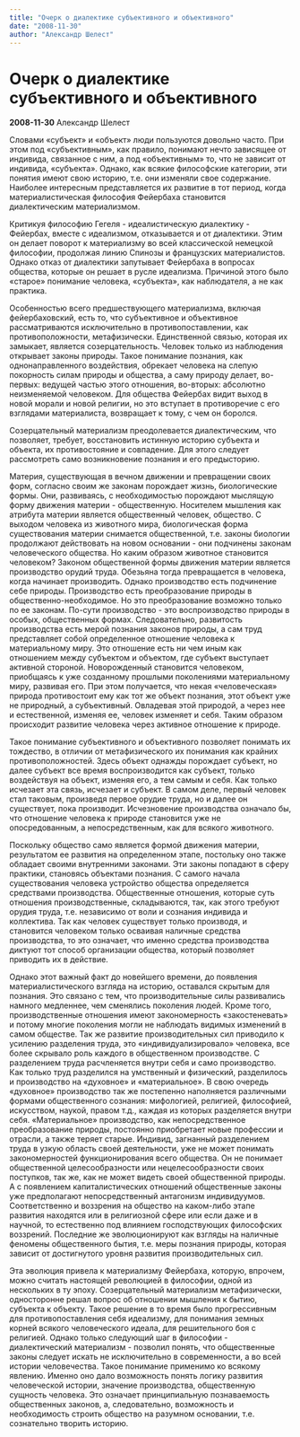 ```yaml
---
title: "Очерк о диалектике субъективного и объективного"
date: "2008-11-30"
author: "Александр Шелест"
---
```


# Очерк о диалектике субъективного и объективного

**2008-11-30** Александр Шелест

Словами «субъект» и «объект» люди пользуются довольно часто. При этом под «субъективным», как правило, понимают нечто зависящее от индивида, связанное с ним, а под «объективным» то, что не зависит от индивида, «субъекта». Однако, как всякие философские категории, эти понятия имеют свою историю, т.е. они изменяли свое содержание. Наиболее интересным представляется их развитие в тот период, когда материалистическая философия Фейербаха становится диалектическим материализмом.

Критикуя философию Гегеля - идеалистическую диалектику - Фейербах, вместе с идеализмом, отказывается и от диалектики. Этим он делает поворот к материализму во всей классической немецкой философии, продолжая линию Спинозы и французских материалистов. Однако отказ от диалектики запутывает Фейербаха в вопросах общества, которые он решает в русле идеализма. Причиной этого было «старое» понимание человека, «субъекта», как наблюдателя, а не как практика.

Особенностью всего предшествующего материализма, включая фейербаховский, есть то, что субъективное и объективное рассматриваются исключительно в противопос­тавлении, как противоположности, метафизически. Единственной связью, ко­торая их замыкает, является созерцательность. Человек только из наблюдения открывает законы природы. Такое понимание познания, как однонаправленного воздействия, обрекает человека на слепую покорность силам природы и обще­ства, а саму природу делает, во-первых: ведущей частью этого отношения, во-вторых: абсолютно неизменяемой человеком. Для общества Фейербах видит выход в новой морали и новой религии, но это вступает в противоречие с его взглядами материалиста, возвращает к тому, с чем он боролся.

Созерцательный материализм преодолевается диалектическим, что позволяет, требует, восстановить истинную историю субъекта и объекта, их противостояние и совпадение. Для этого следует рассмотреть само возникновение познания и его предысторию.

Материя, существующая в вечном движении и превращении своих форм, согласно своим же законам порождает жизнь, биологические формы. Они, развиваясь, с необходимостью порождают мыслящую форму движения материи - общественную. Носителем мышления как атрибута материи является общественный человек, общество. С выходом человека из животного мира, биологическая форма существования материи снимается общественной, т.е. законы биологии продолжают действовать на новом основании - они подчинены законам человеческого общества. Но каким образом животное становится человеком? Законом общественной формы движения материи является производство орудий труда. Обезьяна тогда превращается в человека, когда начинает производить. Однако производство есть подчинение себе природы. Производство есть преобразование природы в общественно-необходимое. Но это преобразование возможно только по ее законам. По-сути производство - это воспроизводство природы в особых, общественных формах. Следовательно, развитость производства есть мерой познания законов природы, а сам труд представляет собой определенное отношение человека к материальному миру. Это отношение есть ни чем иным как отношением между субъектом и объектом, где субъект выступает активной стороной. Новорожденный становится человеком, приобщаясь к уже созданному прошлыми поколениями материальному миру, развивая его. При этом получается, что некая «человеческая» природа противостоит ему как тот же объект познания, этот объект уже не природный, а субъективный. Овладевая этой природой, а через нее и естественной, изменяя ее, человек изменяет и себя. Таким образом происходит развитие человека через активное отношение к природе.

Такое понимание субъективного и объективного позволяет понимать их тождество, в отличии от метафизического их понимания как крайних противоположностей. Здесь объект однажды порождает субъект, но далее субъект все время воспроизводится как субъект, только воздействуя на объект, изменяя его, а тем самым и себя. Как только исчезает эта связь, исчезает и субъект. В самом деле, первый человек стал таковым, произведя первое орудие труда, но и далее он существует, пока производит. Исчезновение производства означало бы, что отношение человека к природе становится уже не опосредованным, а непосредственным, как для всякого животного.

Поскольку общество само является формой движения материи, результатом ее развития на определенном этапе, постольку оно также обладает своими внутренними законами. Эти законы попадают в сферу практики, становясь объектами познания. С самого начала существования человека устройство общества определяется средствами производства. Общественные отношения, которые суть отношения производственные, складываются, так, как этого требуют орудия труда, т.е. независимо от воли и сознания индивида и коллектива. Так как человек существует только производя, и становится человеком только осваивая наличные средства производства, то это означает, что именно средства производства диктуют тот способ организации общества, который позволяет приводить их в действие.

Однако этот важный факт до новейшего времени, до появления материалистического взгляда на историю, оставался скрытым для познания. Это связано с тем, что производительные силы развивались намного медленнее, чем сменялись поколения людей. Кроме того, производственные отношения имеют закономерность «закостеневать» и потому многие поколения могли не наблюдать видимых изменений в самом обществе. Так же развитие производительных сил приводило к усилению разделения труда, это «индивидуализировало» человека, все более скрывало роль каждого в общественном производстве. С разделением труда расчленяется внутри себя и само производство. Как только труд разделился на умственный и физический, разделилось и производство на «духовное» и «материальное». В свою очередь «духовное» производство так же постепенно наполняется различными формами общественного сознания: мифологией, религией, философией, искусством, наукой, правом т.д., каждая из которых разделяется внутри себя. «Материальное» производство, как непосредственное преобразование природы, постоянно приобретает новые профессии и отрасли, а также теряет старые. Индивид, загнанный разделением труда в узкую область своей деятельности, уже не может понимать закономерностей функционирования  всего общества. Он не понимает общественной целесообразности или нецелесообразности своих поступков, так же, как не может видеть своей общественной природы. А с появлением  капиталистических отношений общественные законы уже предполагают непосредственный антагонизм индивидуумов. Соответственно и воззрения на общество на каком-либо этапе развития находятся или в религиозной сфере или если даже и в научной, то естественно под влиянием господствующих философских воззрений. Последние же эволюционируют как взгляды на наличные феномены общественного бытия, т.е. меры познания природы, которая зависит от достигнутого уровня развития производительных сил.

Эта эволюция привела к материализму Фейербаха, которую, впрочем, можно считать настоящей революцией в философии, одной из нескольких в ту эпоху. Созерцательный материализм метафизически, односторонне решал вопрос об отношении мышления к бытию, субъекта к объекту. Такое решение в то время было прогрессивным для противопоставления себя идеализму, для понимания земных корней всякого человеческого идеала, для решительного боя с религией. Однако только следующий шаг в философии - диалектический материализм - позволил понять, что общественные законы следует искать не исключительно в современности, а во всей истории человечества. Такое понимание применимо ко всякому явлению. Именно оно дало возможность понять логику развития человеческой истории, значение производства, общественную сущность человека. Это означает принципиальную познаваемость общественных законов, а, следовательно, возможность и необходимость строить общество на разумном основании, т.е. сознательно творить историю.